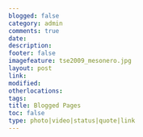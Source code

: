 ```yaml
---
blogged: false
category: admin
comments: true
date: 
description: 
footer: false
imagefeature: tse2009_mesonero.jpg
layout: post
link: 
modified: 
otherlocations: 
tags: 
title: Blogged Pages
toc: false
type: photo|video|status|quote|link
---
```

<!--summary-->